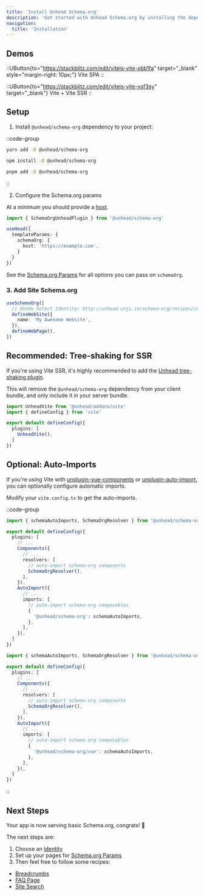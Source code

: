 ```yaml
---
title: 'Install Unhead Schema.org'
description: 'Get started with Unhead Schema.org by installing the dependency to your project.'
navigation:
  title: 'Installation'
---
```


## Demos

::UButton{to="https://stackblitz.com/edit/vitejs-vite-xbb1fa" target="_blank" style="margin-right: 10px;"}
Vite SPA
::

::UButton{to="https://stackblitz.com/edit/vitejs-vite-vsf3sy" target="_blank"}
Vite + Vite SSR
::

## Setup

1. Install `@unhead/schema-org` dependency to your project:

::code-group

```bash [yarn]
yarn add -D @unhead/schema-org
```

```bash [npm]
npm install -D @unhead/schema-org
```

```bash [pnpm]
pnpm add -D @unhead/schema-org
```

::

2. Configure the Schema.org params

At a minimum you should provide a [host](https://developers.google.com/search/docs/advanced/crawling/consolidate-duplicate-urls).

```ts
import { SchemaOrgUnheadPlugin } from '@unhead/schema-org'

useHead({
  templateParams: {
    schemaOrg: {
      host: 'https://example.com',
    }
  }
})
```

See the [Schema.org Params](/schema-org/getting-started/params) for all options you can pass on `schemaOrg`.

### 3. Add Site Schema.org

```ts
useSchemaOrg([
  // @todo Select Identity: http://unhead.unjs.io/schema-org/recipes/identity
  defineWebSite({
    name: 'My Awesome Website',
  }),
  defineWebPage(),
])
```

## Recommended: Tree-shaking for SSR

If you're using Vite SSR, it's highly recommended to add the [Unhead tree-shaking plugin](/plugins/plugins/vite-plugin).

This will remove the `@unhead/schema-org` dependency from your client bundle, and only include it in your server bundle.

```ts [@unhead/schema-org]
import UnheadVite from '@unhead/addons/vite'
import { defineConfig } from 'vite'

export default defineConfig({
  plugins: [
    UnheadVite(),
  ]
})
```

## Optional: Auto-Imports

If you're using Vite with [unplugin-vue-components](https://github.com/antfu/unplugin-vue-components) or [unplugin-auto-import](https://github.com/antfu/unplugin-auto-import), you can optionally configure automatic imports.

Modify your `vite.config.ts` to get the auto-imports.

::code-group

```ts [@unhead/schema-org]
import { schemaAutoImports, SchemaOrgResolver } from '@unhead/schema-org'

export default defineConfig({
  plugins: [
    // ...
    Components({
      // ...
      resolvers: [
        // auto-import schema-org components
        SchemaOrgResolver(),
      ],
    }),
    AutoImport({
      // ...
      imports: [
        // auto-import schema-org composables
        {
          '@unhead/schema-org': schemaAutoImports,
        },
      ],
    }),
  ]
})
```

```ts [@unhead/schema-org/vue]
import { schemaAutoImports, SchemaOrgResolver } from '@unhead/schema-org/vue'

export default defineConfig({
  plugins: [
    // ...
    Components({
      // ...
      resolvers: [
        // auto-import schema-org components
        SchemaOrgResolver(),
      ],
    }),
    AutoImport({
      // ...
      imports: [
        // auto-import schema-org composables
        {
          '@unhead/schema-org/vue': schemaAutoImports,
        },
      ],
    }),
  ]
})
```

::

## Next Steps

Your app is now serving basic Schema.org, congrats! 🎉

The next steps are:

1. Choose an [Identity](/schema-org/recipes/identity)
2. Set up your pages for [Schema.org Params](/docs/schema-org/guides/core-concepts/params)
3. Then feel free to follow some recipes:

- [Breadcrumbs](/schema-org/recipes/breadcrumbs)
- [FAQ Page](/schema-org/recipes/faq)
- [Site Search](/schema-org/recipes/site-search)
